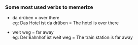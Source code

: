 ### Some most used verbs to memerize

- da drüben = over there <br>
eg: Das Hotel ist da drüben = The hotel is over there

- weit weg = far away <br>
eg: Der Bahnhof ist weit weg = The train station is far away
